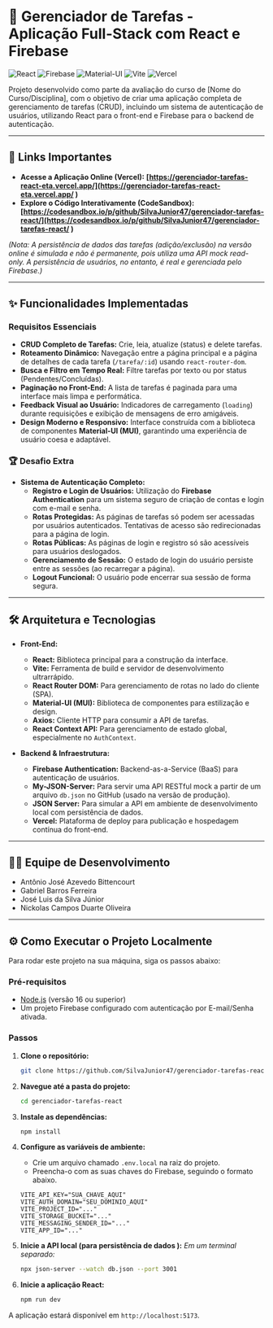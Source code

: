 # 🚀 Gerenciador de Tarefas - Aplicação Full-Stack com React e Firebase

![React](https://img.shields.io/badge/React-20232A?style=for-the-badge&logo=react&logoColor=61DAFB )
![Firebase](https://img.shields.io/badge/Firebase-FFCA28?style=for-the-badge&logo=firebase&logoColor=black )
![Material-UI](https://img.shields.io/badge/Material--UI-0081CB?style=for-the-badge&logo=material-ui&logoColor=white )
![Vite](https://img.shields.io/badge/Vite-646CFF?style=for-the-badge&logo=vite&logoColor=white )
![Vercel](https://img.shields.io/badge/Vercel-000000?style=for-the-badge&logo=vercel&logoColor=white )

Projeto desenvolvido como parte da avaliação do curso de [Nome do Curso/Disciplina], com o objetivo de criar uma aplicação completa de gerenciamento de tarefas (CRUD), incluindo um sistema de autenticação de usuários, utilizando React para o front-end e Firebase para o backend de autenticação.

---

## 🔗 Links Importantes

*   **Acesse a Aplicação Online (Vercel):** **[https://gerenciador-tarefas-react-eta.vercel.app/](https://gerenciador-tarefas-react-eta.vercel.app/ )**
*   **Explore o Código Interativamente (CodeSandbox):** **[https://codesandbox.io/p/github/SilvaJunior47/gerenciador-tarefas-react/](https://codesandbox.io/p/github/SilvaJunior47/gerenciador-tarefas-react/ )**

*(Nota: A persistência de dados das tarefas (adição/exclusão) na versão online é simulada e não é permanente, pois utiliza uma API mock read-only. A persistência de usuários, no entanto, é real e gerenciada pelo Firebase.)*

---

## ✨ Funcionalidades Implementadas

### Requisitos Essenciais

-   **CRUD Completo de Tarefas:** Crie, leia, atualize (status) e delete tarefas.
-   **Roteamento Dinâmico:** Navegação entre a página principal e a página de detalhes de cada tarefa (`/tarefa/:id`) usando `react-router-dom`.
-   **Busca e Filtro em Tempo Real:** Filtre tarefas por texto ou por status (Pendentes/Concluídas).
-   **Paginação no Front-End:** A lista de tarefas é paginada para uma interface mais limpa e performática.
-   **Feedback Visual ao Usuário:** Indicadores de carregamento (`loading`) durante requisições e exibição de mensagens de erro amigáveis.
-   **Design Moderno e Responsivo:** Interface construída com a biblioteca de componentes **Material-UI (MUI)**, garantindo uma experiência de usuário coesa e adaptável.

### 🏆 Desafio Extra

-   **Sistema de Autenticação Completo:**
    -   **Registro e Login de Usuários:** Utilização do **Firebase Authentication** para um sistema seguro de criação de contas e login com e-mail e senha.
    -   **Rotas Protegidas:** As páginas de tarefas só podem ser acessadas por usuários autenticados. Tentativas de acesso são redirecionadas para a página de login.
    -   **Rotas Públicas:** As páginas de login e registro só são acessíveis para usuários deslogados.
    -   **Gerenciamento de Sessão:** O estado de login do usuário persiste entre as sessões (ao recarregar a página).
    -   **Logout Funcional:** O usuário pode encerrar sua sessão de forma segura.

---

## 🛠️ Arquitetura e Tecnologias

-   **Front-End:**
    -   **React:** Biblioteca principal para a construção da interface.
    -   **Vite:** Ferramenta de build e servidor de desenvolvimento ultrarrápido.
    -   **React Router DOM:** Para gerenciamento de rotas no lado do cliente (SPA).
    -   **Material-UI (MUI):** Biblioteca de componentes para estilização e design.
    -   **Axios:** Cliente HTTP para consumir a API de tarefas.
    -   **React Context API:** Para gerenciamento de estado global, especialmente no `AuthContext`.

-   **Backend & Infraestrutura:**
    -   **Firebase Authentication:** Backend-as-a-Service (BaaS) para autenticação de usuários.
    -   **My-JSON-Server:** Para servir uma API RESTful mock a partir de um arquivo `db.json` no GitHub (usado na versão de produção).
    -   **JSON Server:** Para simular a API em ambiente de desenvolvimento local com persistência de dados.
    -   **Vercel:** Plataforma de deploy para publicação e hospedagem contínua do front-end.

---

## 👨‍💻 Equipe de Desenvolvimento

-   Antônio José Azevedo Bittencourt
-   Gabriel Barros Ferreira
-   José Luis da Silva Júnior
-   Nickolas Campos Duarte Oliveira

---

## ⚙️ Como Executar o Projeto Localmente

Para rodar este projeto na sua máquina, siga os passos abaixo:

### Pré-requisitos

-   [Node.js](https://nodejs.org/ ) (versão 16 ou superior)
-   Um projeto Firebase configurado com autenticação por E-mail/Senha ativada.

### Passos

1.  **Clone o repositório:**
    ```bash
    git clone https://github.com/SilvaJunior47/gerenciador-tarefas-react.git
    ```

2.  **Navegue até a pasta do projeto:**
    ```bash
    cd gerenciador-tarefas-react
    ```

3.  **Instale as dependências:**
    ```bash
    npm install
    ```

4.  **Configure as variáveis de ambiente:**
    *   Crie um arquivo chamado `.env.local` na raiz do projeto.
    *   Preencha-o com as suas chaves do Firebase, seguindo o formato abaixo.
    ```
    VITE_API_KEY="SUA_CHAVE_AQUI"
    VITE_AUTH_DOMAIN="SEU_DOMINIO_AQUI"
    VITE_PROJECT_ID="..."
    VITE_STORAGE_BUCKET="..."
    VITE_MESSAGING_SENDER_ID="..."
    VITE_APP_ID="..."
    ```

5.  **Inicie a API local (para persistência de dados ):**
    *Em um terminal separado:*
    ```bash
    npx json-server --watch db.json --port 3001
    ```

6.  **Inicie a aplicação React:**
    ```bash
    npm run dev
    ```

A aplicação estará disponível em `http://localhost:5173`.
